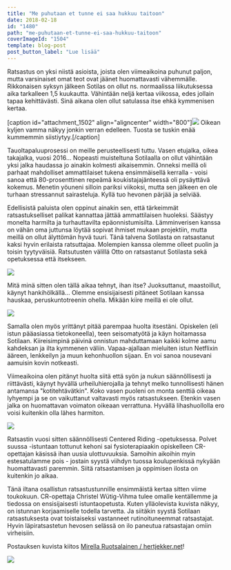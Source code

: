 ```yaml
---
title: "Me puhutaan et tunne ei saa hukkuu taitoon"
date: 2018-02-18
id: "1480"
path: "me-puhutaan-et-tunne-ei-saa-hukkuu-taitoon"
coverImageId: "1504"
template: blog-post
post_button_label: "Lue lisää"
---
```


Ratsastus on yksi niistä asioista, joista olen viimeaikoina puhunut paljon, mutta varsinaiset omat teot ovat jäänet huomattavasti vähemmälle. Rikkonaisen syksyn jälkeen Sotilas on ollut ns. normaalissa liikutuksessa aika tarkalleen 1,5 kuukautta. Vähintään neljä kertaa viikossa, edes jollain tapaa kehittävästi. Sinä aikana olen ollut satulassa itse ehkä kymmenisen kertaa.

\[caption id="attachment_1502" align="aligncenter" width="800"\]![](/images/unknown-soldier-60.jpg) Oikean kyljen vamma näkyy jonkin verran edelleen. Tuosta se tuskin enää kummemmin siistiytyy.\[/caption\]

Tauoltapaluuprosessi on meille perusteellisesti tuttu. Vasen etujalka, oikea takajalka, vuosi 2016... Nopeasti muisteltuna Sotilaalla on ollut vähintään yksi jalka haudassa jo ainakin kolmesti aikaisemmin. Onneksi meillä oli parhaat mahdolliset ammattilaiset tukena ensimmäisellä kerralla - voisi sanoa että 80-prosenttinen repeämä koukistajajänteessä oli pysäyttävä kokemus. Menetin yöuneni silloin pariksi viikoksi, mutta sen jälkeen en ole turhaan stressannut sairasteluja. Kyllä tuo hevonen pärjää ja selviää.

Edellisistä paluista olen oppinut ainakin sen, että tärkeimmät ratsastukselliset palikat kannattaa jättää ammattilaisen huoleksi. Säästyy monelta harmilta ja turhauttavilta epäonnistumisilta. Lämminverisen kanssa on vähän oma juttunsa löytää sopivat ihmiset mukaan projektiin, mutta meillä on ollut älyttömän hyvä tuuri. Tänä talvena Sotilasta on ratsastanut kaksi hyvin erilaista ratsuttajaa. Molempien kanssa olemme olleet puolin ja toisin tyytyväisiä. Ratsutusten välillä Otto on ratsastanut Sotilasta sekä opetuksessa että itsekseen.

![](/images/unknown-soldier-97.jpg)

Mitä minä sitten olen tällä aikaa tehnyt, ihan itse? Juoksuttanut, maastoillut, käynyt hankihölkällä... Olemme ensisijaisesti pitäneet Sotilaan kanssa hauskaa, peruskuntotreenin ohella. Mikään kiire meillä ei ole ollut.

![](/images/unknown-soldier-186.jpg)

Samalla olen myös yrittänyt pitää parempaa huolta itsestäni. Opiskelen (eli istun pääasiassa tietokoneella), teen seisomatyötä ja käyn hoitamassa Sotilaan. Kiireisimpinä päivinä onnistun mahduttamaan kaikki kolme aamu kahdeksan ja ilta kymmenen väliin. Vapaa-ajallaan mieluiten istun Netflixin ääreen, lenkkeilyn ja muun kehonhuollon sijaan. En voi sanoa nousevani aamuisin kovin notkeasti.

Viimeaikoina olen pitänyt huolta siitä että syön ja nukun säännöllisesti ja riittävästi, käynyt hyvällä urheiluhierojalla ja tehnyt melko tunnollisesti hänen antamansa "kotitehtävätkin". Koko vasen puoleni on monta senttiä oikeaa lyhyempi ja se on vaikuttanut valtavasti myös ratsastukseen. Etenkin vasen jalka on huomattavan voimaton oikeaan verrattuna. Hyvällä lihashuollolla ero voisi kuitenkin olla lähes harmiton.

![](/images/unknown-soldier-190.jpg)

Ratsastin vuosi sitten säännöllisesti Centered Riding -opetuksessa. Polvet suussa -istuntaan tottunut kehoni sai fysioterapiaakin opiskelleen CR-opettajan käsissä ihan uusia ulottuvuuksia. Samoihin aikoihin myin estesatulamme pois - jostain syystä viihdyn tuossa koulupenkissä nykyään huomattavasti paremmin. Siitä ratsastamisen ja oppimisen ilosta on kuitenkin jo aikaa.

Tänä iltana osallistun ratsastustunnille ensimmäistä kertaa sitten viime toukokuun. CR-opettaja Christel Wütig-Vihma tulee omalle kentällemme ja tiedossa on ensisijaisesti istuntaopetusta. Kuten ylläolevista kuvista näkyy, on istunnan korjaamiselle todella tarvetta. Ja siitäkin syystä Sotilaan ratsastuksesta ovat toistaiseksi vastanneet rutinoituneemmat ratsastajat. Hyvin läpiratsastetun hevosen selässä on ilo paneutua ratsastajan omiin virheisiin.

Postauksen kuvista kiitos [Mirella Ruotsalainen / hertjekker.net](http://hertjekker.net)!

![](/images/unknown-soldier-108.jpg)

